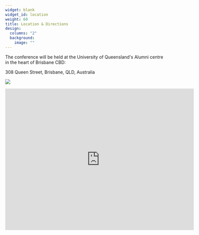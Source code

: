 ```yaml
---
widget: blank
widget_id: location
weight: 60
title: Location & Directions
design:
  columns: "2"
  background:
    image: ""
---
```

The conference will be held at the University of Queensland's Alumni centre in the heart of Brisbane CBD:

308 Queen Street, Brisbane, QLD, Australia

![](uq-308-queen-st-day-20032-1280x1280.jpeg)

<iframe src="https://www.google.com/maps/embed?pb=!1m18!1m12!1m3!1d3540.0720281000977!2d153.0256679763226!3d-27.46701687632115!2m3!1f0!2f0!3f0!3m2!1i1024!2i768!4f13.1!3m3!1m2!1s0x6b915a1ce1fa66c9%3A0xacb477777d2e9734!2s308%20Queen%20St%2C%20Brisbane%20City%20QLD%204000!5e0!3m2!1sen!2sau!4v1681437971992!5m2!1sen!2sau" width="600" height="450" style="border:0;" allowfullscreen="" loading="lazy" referrerpolicy="no-referrer-when-downgrade"></iframe>
